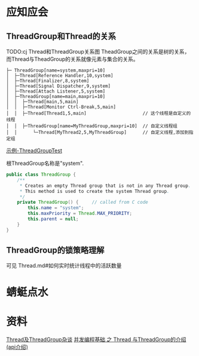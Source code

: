 # 应知应会

## ThreadGroup和Thread的关系

TODO:cj Thread和ThreadGroup关系图 TheadGroup之间的关系是树的关系，而Thread与TheadGroup的关系就像元素与集合的关系。

```
├─ ThreadGroup[name=system,maxpri=10]
│  ├─Thread[Reference Handler,10,system]
│  ├─Thread[Finalizer,8,system]
│  ├─Thread[Signal Dispatcher,9,system]
│  ├─Thread[Attach Listener,5,system]
│  ├─ThreadGroup[name=main,maxpri=10]
│  │  ├─Thread[main,5,main]
│  │  ├─Thread[Monitor Ctrl-Break,5,main]
│  │  ├─Thread[Thread1,5,main]                     // 这个线程是自定义的线程
│  │  ├─ThreadGroup[name=MyThreadGroup,maxpri=10]  // 自定义线程组
│  │      └─Thread[MyThread2,5,MyThreadGroup]      // 自定义线程,添加到指定组
```
[示例-ThreadGroupTest](https://github.com/chujun/javaddu/blob/master/src/test/java/com/jun/chu/java/mulithread/ThreadGroupTest.java)

根ThreadGroup名称是"system".

```java
public class ThreadGroup {
    /**
     * Creates an empty Thread group that is not in any Thread group.
     * This method is used to create the system Thread group.
     */
    private ThreadGroup() {     // called from C code
        this.name = "system";
        this.maxPriority = Thread.MAX_PRIORITY;
        this.parent = null;
    }
}
```


## ThreadGroup的锁策略理解

可见 Thread.md#如何实时统计线程中的活跃数量

# 蜻蜓点水

# 资料

[Thread及ThreadGroup杂谈](https://www.jianshu.com/p/e682d620eba4?share_token=086a0cd6-284a-48b9-959b-69922d9d1600)
[并发编程基础 之 Thread 与ThreadGroup的介绍(api介绍)](https://blog.csdn.net/dreamhai/article/details/86611538?share_token=03bf7252-8962-4c7f-991e-4084c6ceb3ed)